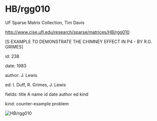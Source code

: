 # HB/rgg010

 UF Sparse Matrix Collection, Tim Davis

 http://www.cise.ufl.edu/research/sparse/matrices/HB/rgg010

 [S EXAMPLE TO DEMONSTRATE THE CHIMNEY EFFECT IN P4 - BY R.G. GRIMES]

 id: 238

 date: 1983

 author: J. Lewis

 ed: I. Duff, R. Grimes, J. Lewis

 fields: title A name id date author ed kind

 kind: counter-example problem

![HB/rgg010](http://www2.research.att.com/~yifanhu/GALLERY/GRAPHS/GIF_SMALL/HB@rgg010.gif)
